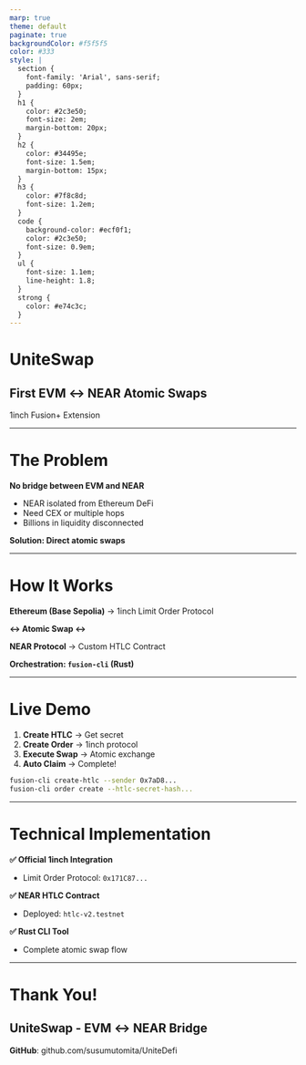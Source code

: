 ```yaml
---
marp: true
theme: default
paginate: true
backgroundColor: #f5f5f5
color: #333
style: |
  section {
    font-family: 'Arial', sans-serif;
    padding: 60px;
  }
  h1 {
    color: #2c3e50;
    font-size: 2em;
    margin-bottom: 20px;
  }
  h2 {
    color: #34495e;
    font-size: 1.5em;
    margin-bottom: 15px;
  }
  h3 {
    color: #7f8c8d;
    font-size: 1.2em;
  }
  code {
    background-color: #ecf0f1;
    color: #2c3e50;
    font-size: 0.9em;
  }
  ul {
    font-size: 1.1em;
    line-height: 1.8;
  }
  strong {
    color: #e74c3c;
  }
---
```


# UniteSwap

## First EVM ↔️ NEAR Atomic Swaps

1inch Fusion+ Extension

---

# The Problem

**No bridge between EVM and NEAR**

- NEAR isolated from Ethereum DeFi
- Need CEX or multiple hops
- Billions in liquidity disconnected

**Solution: Direct atomic swaps**

---

# How It Works

**Ethereum (Base Sepolia)**
→ 1inch Limit Order Protocol

**↔️ Atomic Swap ↔️**

**NEAR Protocol**
→ Custom HTLC Contract

**Orchestration: `fusion-cli` (Rust)**

---

# Live Demo

1. **Create HTLC** → Get secret
2. **Create Order** → 1inch protocol
3. **Execute Swap** → Atomic exchange
4. **Auto Claim** → Complete!

```bash
fusion-cli create-htlc --sender 0x7aD8...
fusion-cli order create --htlc-secret-hash...
```

---

# Technical Implementation

**✅ Official 1inch Integration**
- Limit Order Protocol: `0x171C87...`

**✅ NEAR HTLC Contract**
- Deployed: `htlc-v2.testnet`

**✅ Rust CLI Tool**
- Complete atomic swap flow

---

# Thank You!

## UniteSwap - EVM ↔️ NEAR Bridge

**GitHub**: github.com/susumutomita/UniteDefi
